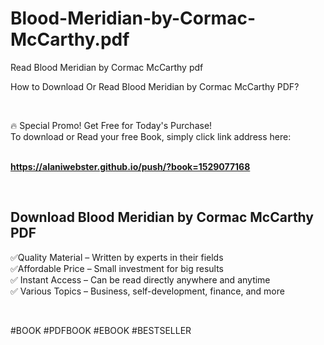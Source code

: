 # Blood-Meridian-by-Cormac-McCarthy.pdf
Read Blood Meridian by Cormac McCarthy pdf
<p>How to Download Or Read Blood Meridian by Cormac McCarthy PDF?</p>
<p>&nbsp;</p>
<p>&#128293;  Special Promo! Get Free for Today's Purchase!<br />To download or Read your free Book, simply click link address here:&nbsp;<br />&nbsp;</p>
<p><a href="https://alaniwebster.github.io/push/?book=1529077168"><strong>https://alaniwebster.github.io/push/?book=1529077168</strong></a></p>
<p>&nbsp;</p>
<h2>Download Blood Meridian by Cormac McCarthy PDF</h2>
<p>&#x2705;Quality Material &ndash; Written by experts in their fields<br />&#x2705;Affordable Price &ndash; Small investment for big results<br />&#x2705; Instant Access &ndash; Can be read directly anywhere and anytime<br />&#x2705; Various Topics &ndash; Business, self-development, finance, and more</p>
<p>&nbsp;</p>
<p>#BOOK #PDFBOOK #EBOOK #BESTSELLER</p>
